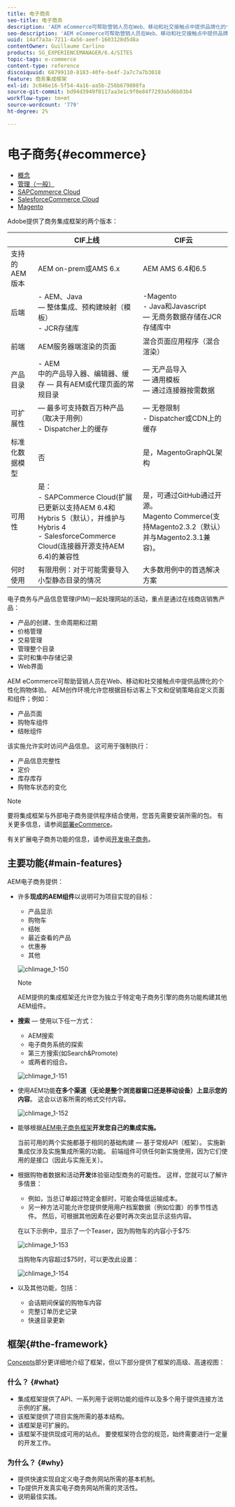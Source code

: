 ```yaml
---
title: 电子商务
seo-title: 电子商务
description: 'AEM eCommerce可帮助营销人员在Web、移动和社交接触点中提供品牌化的个性化购物体验。 '
seo-description: 'AEM eCommerce可帮助营销人员在Web、移动和社交接触点中提供品牌化的个性化购物体验。 '
uuid: 14af7a3a-7211-4a56-aeef-1603128d5d8a
contentOwner: Guillaume Carlino
products: SG_EXPERIENCEMANAGER/6.4/SITES
topic-tags: e-commerce
content-type: reference
discoiquuid: 68799110-8183-40fe-be4f-2a7c7a7b3018
feature: 商务集成框架
exl-id: 3c046e16-5f54-4a16-aa5b-256b679808fa
source-git-commit: bd94d3949f0117aa3e1c9f0e84f7293a5d6b03b4
workflow-type: tm+mt
source-wordcount: '779'
ht-degree: 2%

---
```


# 电子商务{#ecommerce}

* [概念 ](/help/sites-administering/concepts.md)
* [管理（一般）](/help/sites-administering/generic.md)
* [SAPCommerce Cloud](/help/sites-administering/sap-commerce-cloud.md)
* [SalesforceCommerce Cloud](https://github.com/adobe/commerce-salesforce)
* [Magento](https://www.adobe.io/apis/experiencecloud/commerce-integration-framework/integrations.html#!AdobeDocs/commerce-cif-documentation/master/integrations/02-AEM-Magento.md)

Adobe提供了商务集成框架的两个版本：

|  | CIF上线 | CIF云 |
|-------------------------|--------------------------------------------------------------------------------------------------------------------------------------------------------------------------------------------------------|------------------------------------------------------------------------------------------------------------------------|
| 支持的 AEM 版本 | AEM on-prem或AMS 6.x | AEM AMS 6.4和6.5 |
| 后端 | - AEM、Java <br> — 整体集成、预构建映射（模板）<br> - JCR存储库 | -Magento<br>- Java和Javascript <br> — 无商务数据存储在JCR存储库中 |
| 前端 | AEM服务器端渲染的页面 | 混合页面应用程序（混合渲染） |
| 产品目录 | - AEM <br>中的产品导入器、编辑器、缓存 — 具有AEM或代理页面的常规目录 |  — 无产品导入<br> — 通用模板<br> — 通过连接器按需数据 |
| 可扩展性 |  — 最多可支持数百万种产品（取决于用例）<br> - Dispatcher上的缓存 |  — 无卷限制<br> - Dispatcher或CDN上的缓存 |
| 标准化数据模型 | 否 | 是，MagentoGraphQL架构 |
| 可用性 | 是：<br> - SAPCommerce Cloud(扩展已更新以支持AEM 6.4和Hybris 5（默认），并维护与Hybris 4 <br> - SalesforceCommerce Cloud(连接器开源支持AEM 6.4)的兼容性 | 是，可通过GitHub通过开源。 <br> Magento Commerce(支持Magento2.3.2（默认）并与Magento2.3.1兼容)。 |
| 何时使用 | 有限用例：对于可能需要导入小型静态目录的情况 | 大多数用例中的首选解决方案 |

电子商务与产品信息管理(PIM)一起处理网站的活动，重点是通过在线商店销售产品：

* 产品的创建、生命周期和过期
* 价格管理
* 交易管理
* 管理整个目录
* 实时和集中存储记录
* Web界面

AEM eCommerce可帮助营销人员在Web、移动和社交接触点中提供品牌化的个性化购物体验。 AEM创作环境允许您根据目标访客上下文和促销策略自定义页面和组件；例如：

* 产品页面
* 购物车组件
* 结帐组件

该实施允许实时访问产品信息。 这可用于强制执行：

* 产品信息完整性
* 定价
* 库存库存
* 购物车状态的变化

>[!NOTE]
>
>要将集成框架与外部电子商务提供程序结合使用，您首先需要安装所需的包。 有关更多信息，请参阅[部署eCommerce](/help/sites-deploying/ecommerce.md)。
>
>有关扩展电子商务功能的信息，请参阅[开发电子商务](/help/sites-developing/ecommerce.md)。

## 主要功能{#main-features}

AEM电子商务提供：

* 许多&#x200B;**现成的AEM组件**&#x200B;以说明可为项目实现的目标：

   * 产品显示
   * 购物车
   * 结帐
   * 最近查看的产品
   * 优惠券
   * 其他

   ![chlimage_1-150](assets/chlimage_1-150.png)

   >[!NOTE]
   >
   >AEM提供的集成框架还允许您为独立于特定电子商务引擎的商务功能构建其他AEM组件。

* **搜索**  — 使用以下任一方式：

   * AEM搜索
   * 电子商务系统的探索
   * 第三方搜索(如Search&amp;Promote)
   * 或两者的组合。

   ![chlimage_1-151](assets/chlimage_1-151.png)

* 使用AEM功能&#x200B;**在多个渠道（无论是整个浏览器窗口还是移动设备）上显示您的内容**。 这会以访客所需的格式交付内容。

   ![chlimage_1-152](assets/chlimage_1-152.png)

* 能够根据[AEM电子商务框架&#x200B;](#the-framework)**开发您自己的集成实施。**

   当前可用的两个实施都基于相同的基础构建 — 基于常规API（框架）。 实施新集成仅涉及实施集成所需的功能。 前端组件可供任何新实施使用，因为它们使用的是接口（因此与实施无关）。

* 根据购物者数据和活动&#x200B;**开发**&#x200B;体验驱动型商务的可能性。 这样，您就可以了解许多情景：

   * 例如，当总订单超过特定金额时，可能会降低运输成本。
   * 另一种方法可能允许您提供使用用户档案数据（例如位置）的季节性选件。 然后，可根据其他因素在必要时再次突出显示这些内容。

   在以下示例中，显示了一个Teaser，因为购物车的内容小于$75:

   ![chlimage_1-153](assets/chlimage_1-153.png)

   当购物车内容超过$75时，可以更改此设置：

   ![chlimage_1-154](assets/chlimage_1-154.png)

* 以及其他功能，包括：

   * 会话期间保留的购物车内容
   * 完整订单历史记录
   * 快速目录更新

## 框架{#the-framework}

[Concepts](/help/sites-administering/concepts.md)部分更详细地介绍了框架，但以下部分提供了框架的高级、高速视图：

### 什么？ {#what}

* 集成框架提供了API、一系列用于说明功能的组件以及多个用于提供连接方法示例的扩展。
* 该框架提供了项目实施所需的基本结构。
* 该框架是可扩展的。
* 该框架不提供现成可用的站点。 要使框架符合您的规范，始终需要进行一定量的开发工作。

### 为什么？ {#why}

* 提供快速实现自定义电子商务网站所需的基本机制。
* Tp提供开发真实电子商务网站所需的灵活性。
* 说明最佳实践。
